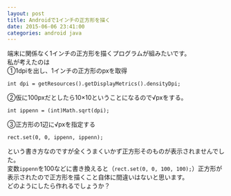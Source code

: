 ```yaml
---
layout: post
title: Androidで1インチの正方形を描く
date: 2015-06-06 23:41:00
categories: android java
---
```

<p>端末に関係なく1インチの正方形を描くプログラムが組みたいです。<br>
私が考えたのは<br>
①1dpiを出し、1インチの正方形のpxを取得</p>

```
int dpi = getResources().getDisplayMetrics().densityDpi;
```

<p>②仮に100pxだとしたら10×10ということになるので√pxをする。</p>

```
int ippenn = (int)Math.sqrt(dpi);
```

<p>③正方形の1辺に√pxを指定する</p>

```
rect.set(0, 0, ippenn, ippenn);
```

<p>という書き方なのですが全くうまくいかず正方形そのものが表示されませんでした。<br>
変数<code>ippenn</code>を100などに書き換えると（<code>rect.set(0, 0, 100, 100);</code>）正方形が表示されたので正方形を描くこと自体に間違いはないと思います。<br>
どのようにしたら作れるでしょうか？</p>

